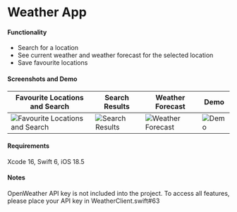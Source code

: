 # Weather App

#### Functionality 
- Search for a location
- See current weather and weather forecast for the selected location
- Save favourite locations

#### Screenshots and Demo
[screenshot1]: https://github.com/user-attachments/assets/98b5b3bf-ed2e-4205-a820-b9611ce402ae
[screenshot2]: https://github.com/user-attachments/assets/b9c6a91e-0b66-489b-a058-b5801b06aec3
[screenshot3]: https://github.com/user-attachments/assets/8359d210-9fda-4a21-b621-4099d340e495
[demo]: https://github.com/user-attachments/assets/02db2693-cf5d-4d8a-8f0a-e67951f36484

| Favourite Locations and Search | Search Results | Weather Forecast | Demo |
| ------------- | ------------- | ------------- | ------------- |
| ![Favourite Locations and Search][screenshot1] | ![Search Results][screenshot2] | ![Weather Forecast][screenshot3] | ![Demo][demo] |

#### Requirements
Xcode 16, Swift 6, iOS 18.5

#### Notes
OpenWeather API key is not included into the project. To access all features, please place your API key in WeatherClient.swift#63
